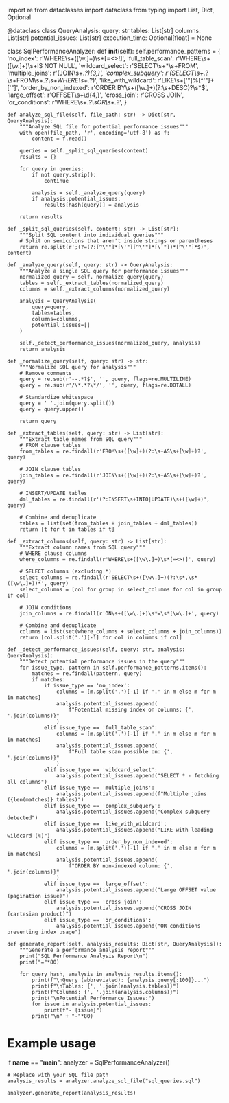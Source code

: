 import re
from dataclasses import dataclass
from typing import List, Dict, Optional

@dataclass
class QueryAnalysis:
    query: str
    tables: List[str]
    columns: List[str]
    potential_issues: List[str]
    execution_time: Optional[float] = None

class SqlPerformanceAnalyzer:
    def __init__(self):
        self.performance_patterns = {
            'no_index': r'WHERE\s+([\w\.]+)\s*[=<>!]',
            'full_table_scan': r'WHERE\s+([\w\.]+)\s+IS NOT NULL',
            'wildcard_select': r'SELECT\s+\*\s+FROM',
            'multiple_joins': r'(JOIN\s+.*?){3,}',
            'complex_subquery': r'\(SELECT\s+.*?\s+FROM\s+.*?\s+WHERE\s+.*?\)',
            'like_with_wildcard': r'LIKE\s+[\'"]%[^\'"]+[\'"]',
            'order_by_non_indexed': r'ORDER BY\s+([\w\.]+)(?:\s+DESC)?\s*$',
            'large_offset': r'OFFSET\s+\d{4,}',
            'cross_join': r'CROSS JOIN',
            'or_conditions': r'WHERE\s+.*?\sOR\s+.*?',
        }

    def analyze_sql_file(self, file_path: str) -> Dict[str, QueryAnalysis]:
        """Analyze SQL file for potential performance issues"""
        with open(file_path, 'r', encoding='utf-8') as f:
            content = f.read()
        
        queries = self._split_sql_queries(content)
        results = {}
        
        for query in queries:
            if not query.strip():
                continue
            
            analysis = self._analyze_query(query)
            if analysis.potential_issues:
                results[hash(query)] = analysis
                
        return results

    def _split_sql_queries(self, content: str) -> List[str]:
        """Split SQL content into individual queries"""
        # Split on semicolons that aren't inside strings or parentheses
        return re.split(r';(?=(?:[^\'"]*[\'"][^\'"]*[\'"])*[^\'"]*$)', content)

    def _analyze_query(self, query: str) -> QueryAnalysis:
        """Analyze a single SQL query for performance issues"""
        normalized_query = self._normalize_query(query)
        tables = self._extract_tables(normalized_query)
        columns = self._extract_columns(normalized_query)
        
        analysis = QueryAnalysis(
            query=query,
            tables=tables,
            columns=columns,
            potential_issues=[]
        )
        
        self._detect_performance_issues(normalized_query, analysis)
        return analysis

    def _normalize_query(self, query: str) -> str:
        """Normalize SQL query for analysis"""
        # Remove comments
        query = re.sub(r'--.*?$', '', query, flags=re.MULTILINE)
        query = re.sub(r'/\*.*?\*/', '', query, flags=re.DOTALL)
        
        # Standardize whitespace
        query = ' '.join(query.split())
        query = query.upper()
        
        return query

    def _extract_tables(self, query: str) -> List[str]:
        """Extract table names from SQL query"""
        # FROM clause tables
        from_tables = re.findall(r'FROM\s+([\w]+)(?:\s+AS\s+[\w]+)?', query)
        
        # JOIN clause tables
        join_tables = re.findall(r'JOIN\s+([\w]+)(?:\s+AS\s+[\w]+)?', query)
        
        # INSERT/UPDATE tables
        dml_tables = re.findall(r'(?:INSERT\s+INTO|UPDATE)\s+([\w]+)', query)
        
        # Combine and deduplicate
        tables = list(set(from_tables + join_tables + dml_tables))
        return [t for t in tables if t]

    def _extract_columns(self, query: str) -> List[str]:
        """Extract column names from SQL query"""
        # WHERE clause columns
        where_columns = re.findall(r'WHERE\s+([\w\.]+)\s*[=<>!]', query)
        
        # SELECT columns (excluding *)
        select_columns = re.findall(r'SELECT\s+([\w\.]+)(?:\s*,\s*([\w\.]+))*', query)
        select_columns = [col for group in select_columns for col in group if col]
        
        # JOIN conditions
        join_columns = re.findall(r'ON\s+([\w\.]+)\s*=\s*[\w\.]+', query)
        
        # Combine and deduplicate
        columns = list(set(where_columns + select_columns + join_columns))
        return [col.split('.')[-1] for col in columns if col]

    def _detect_performance_issues(self, query: str, analysis: QueryAnalysis):
        """Detect potential performance issues in the query"""
        for issue_type, pattern in self.performance_patterns.items():
            matches = re.findall(pattern, query)
            if matches:
                if issue_type == 'no_index':
                    columns = [m.split('.')[-1] if '.' in m else m for m in matches]
                    analysis.potential_issues.append(
                        f"Potential missing index on columns: {', '.join(columns)}"
                    )
                elif issue_type == 'full_table_scan':
                    columns = [m.split('.')[-1] if '.' in m else m for m in matches]
                    analysis.potential_issues.append(
                        f"Full table scan possible on: {', '.join(columns)}"
                    )
                elif issue_type == 'wildcard_select':
                    analysis.potential_issues.append("SELECT * - fetching all columns")
                elif issue_type == 'multiple_joins':
                    analysis.potential_issues.append(f"Multiple joins ({len(matches)} tables)")
                elif issue_type == 'complex_subquery':
                    analysis.potential_issues.append("Complex subquery detected")
                elif issue_type == 'like_with_wildcard':
                    analysis.potential_issues.append("LIKE with leading wildcard (%)")
                elif issue_type == 'order_by_non_indexed':
                    columns = [m.split('.')[-1] if '.' in m else m for m in matches]
                    analysis.potential_issues.append(
                        f"ORDER BY non-indexed column: {', '.join(columns)}"
                    )
                elif issue_type == 'large_offset':
                    analysis.potential_issues.append("Large OFFSET value (pagination issue)")
                elif issue_type == 'cross_join':
                    analysis.potential_issues.append("CROSS JOIN (cartesian product)")
                elif issue_type == 'or_conditions':
                    analysis.potential_issues.append("OR conditions preventing index usage")

    def generate_report(self, analysis_results: Dict[str, QueryAnalysis]):
        """Generate a performance analysis report"""
        print("SQL Performance Analysis Report\n")
        print("="*80)
        
        for query_hash, analysis in analysis_results.items():
            print(f"\nQuery (abbreviated): {analysis.query[:100]}...")
            print(f"\nTables: {', '.join(analysis.tables)}")
            print(f"Columns: {', '.join(analysis.columns)}")
            print("\nPotential Performance Issues:")
            for issue in analysis.potential_issues:
                print(f"- {issue}")
            print("\n" + "-"*80)

# Example usage
if __name__ == "__main__":
    analyzer = SqlPerformanceAnalyzer()
    
    # Replace with your SQL file path
    analysis_results = analyzer.analyze_sql_file("sql_queries.sql")
    
    analyzer.generate_report(analysis_results)
